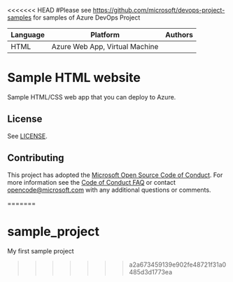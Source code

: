 <<<<<<< HEAD
#Please see  https://github.com/microsoft/devops-project-samples for samples of Azure DevOps Project

| Language | Platform | Authors |
| -------- | --------|--------|   
| HTML |  Azure Web App, Virtual Machine| |

# Sample HTML website 

Sample HTML/CSS web app that you can deploy to Azure. 

## License

See [LICENSE](LICENSE).


## Contributing
This project has adopted the [Microsoft Open Source Code of Conduct](https://opensource.microsoft.com/codeofconduct/).
For more information see the [Code of Conduct FAQ](https://opensource.microsoft.com/codeofconduct/faq/) or
contact [opencode@microsoft.com](mailto:opencode@microsoft.com) with any additional questions or comments.

=======
# sample_project
My first sample project
>>>>>>> a2a673459139e902fe48721f31a0485d3d1773ea
